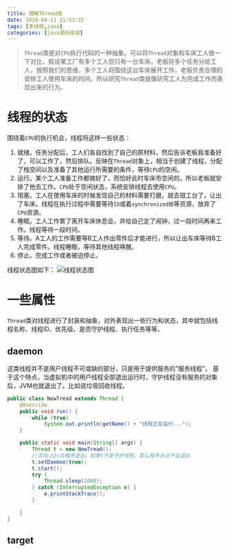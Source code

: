 ```yaml
---
title: 理解Thread类
date: 2018-04-11 21:53:22
tags: [多线程,java]
categories: [java源码阅读]
---
```

> `Thread`类是对`CPU`执行代码的一种抽象。可以将`Thread`对象和车床工人做一下对比，假设某工厂有多个工人但只有一台车床，老板将多个任务分给工人，按照我们的思维，多个工人将围绕这台车床展开工作，老板负责合理的安排工人使用车床的时间。所以研究`Thread`类就像研究工人为完成工作而表现出来的行为。

# 线程的状态
围绕着`CPU`的执行机会，线程将这样一些状态：
1. 就绪。任务分配后，工人们各自找到了自己的原材料，然后告诉老板我准备好了，可以工作了，然后排队。反映在`Thread`对象上，相当于创建了线程，分配了栈空间以及准备了其他运行所需要的条件，等待`CPU`的空闲。
2. 运行。某个工人准备工作都做好了，而恰好此时车床市空闲的，所以老板就安排了他去工作。`CPU`处于空闲状态，系统安排线程去使用`CPU`。
3. 阻塞。工人在使用车床的时候发现自己的材料需要打磨，就去钳工台了，让出了车床。线程在执行过程中需要等待`IO`或着`synchronized锁`等资源，放弃了`CPU`资源。
4. 睡眠。工人工作累了离开车床休息会，并给自己定了闹钟，过一段时间再来工作。线程等待一段时间。
5. 等待。A工人的工作需要等B工人作出零件后才能进行，所以让出车床等待B工人完成零件。线程睡眠，等待其他线程唤醒。
6. 停止。完成工作或者被迫停止。

线程状态图如下：
![线程状态图](线程状态图.png)

# 一些属性
`Thread`类对线程进行了封装和抽象，对外表现出一些行为和状态，其中就包括线程名称、线程ID、优先级、是否守护线程、执行任务等等。

## daemon
这类线程并不是用户线程不可或缺的部分，只是用于提供服务的"服务线程"。 基于这个特点，当虚拟机中的用户线程全部退出运行时，守护线程没有服务的对象后，JVM也就退出了。比如说垃圾回收线程。
```java 
public class NewTread extends Thread {
    @Override
    public void run() {
        while (true)
            System.out.println(getName() + "线程正在运行...");
    }

    public static void main(String[] args) {
        Thread t = new NewTread();
        //实际上2s后程序退出。如果t不是守护线程，那么程序永远不会退出
        t.setDaemon(true);
        t.start();
        try {
            Thread.sleep(2000);
        } catch (InterruptedException e) {
            e.printStackTrace();
        }

    }
}
```  
## target
